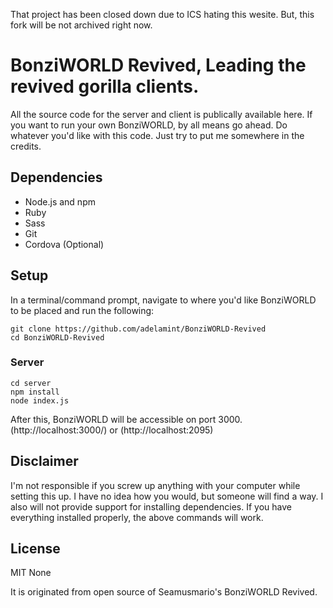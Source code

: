 That project has been closed down due to ICS hating this wesite. But, this fork will be not archived right now.
# BonziWORLD Revived, Leading the revived gorilla clients.


All the source code for the server and client is publically available here. If you want to run your own BonziWORLD, by all means go ahead. Do whatever you'd like with this code. Just try to put me somewhere in the credits.

## Dependencies
- Node.js and npm
- Ruby
- Sass
- Git
- Cordova (Optional)

## Setup
In a terminal/command prompt, navigate to where you'd like BonziWORLD to be placed and run the following:
```
git clone https://github.com/adelamint/BonziWORLD-Revived
cd BonziWORLD-Revived
```
### Server
```
cd server
npm install
node index.js
```
After this, BonziWORLD will be accessible on port 3000. (http://localhost:3000/) or (http://localhost:2095)
## Disclaimer
I'm not responsible if you screw up anything with your computer while setting this up. I have no idea how you would, but someone will find a way. I also will not provide support for installing dependencies. If you have everything installed properly, the above commands will work.

## License
MIT
None

It is originated from open source of Seamusmario's BonziWORLD Revived.

